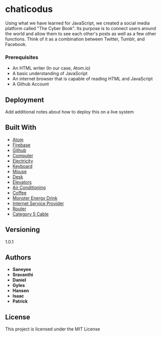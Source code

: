 # chaticodus

Using what we have learned for JavaScript, we created a social media platform called "The Cyber Book". Its purpose is to connect users around the world and allow them to see each other's posts as well as a few other functions. Think of it as a combination between Twitter, Tumblr, and Facebook.


### Prerequisites

* An HTML writer (In our case, Atom.io)
* A basic understanding of JavaScript
* An internet browser that is capable of reading HTML and JavaScript
* A Github Account

## Deployment

Add additional notes about how to deploy this on a live system

## Built With

* [Atom](http://atom.io)
* [Firebase](https://firebase.google.com/)
* [Github](https://www.github.com)
* [Computer](https://www.apple.com)
* [Electricity](http://seattlecitylight.com)
* [Keyboard](https://www.microsoft.com)
* [Mouse](https://www.anker.com)
* [Desk](https://www.multitable.com)
* [Elevators](https://www.otisworldwide.com)
* [Air Conditioning](https://en.wikipedia.org/wiki/Air_conditioning#Energy_transfer.com)
* [Coffee](https://www.starbucks.com)
* [Monster Energy Drink](https://www.monsterenergy.com)
* [Internet Service Provider](https://www.comcast.net)
* [Router](https://www.linksys.net)
* [Category 5 Cable](https://en.wikipedia.org/wiki/Category_5_cable)


## Versioning

1.0.1

## Authors

* **Saneyee**
* **Sravanthi**
* **Daniel**
* **Gyles**
* **Hansen**
* **Isaac**
* **Patrick**


## License

This project is licensed under the MIT License
